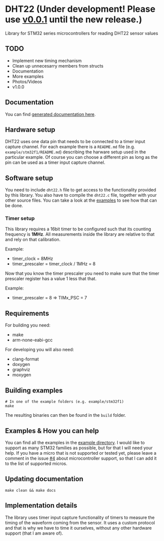 # DHT22 (Under development! Please use [v0.0.1](https://github.com/petoknm/DHT22/releases/tag/v0.0.1) until the new release.)
Library for STM32 series microcontrollers for reading DHT22 sensor values

## TODO
 - Implement new timing mechanism
 - Clean up unnecesarry members from structs
 - Documentation
 - More examples
 - Photos/Videos
 - v1.0.0

## Documentation
You can find [generated documentation here](https://github.com/petoknm/DHT22/blob/master/api.md).

## Hardware setup
DHT22 uses one data pin that needs to be connected to a timer input capture
channel. For each example there is a `README.md` file (e.g.
`example/stm32f1/README.md`) describing the harware
setup used in the particular example. Of course you can choose a different pin
as long as the pin can be used as a timer input capture channel.

## Software setup
You need to include `dht22.h` file to get access to the functionality provided
by this library. You also have to compile the `dht22.c` file, together with your
other source files. You can take a look at the
[examples](#examples--how-you-can-help) to see how
that can be done.

### Timer setup
This library requires a 16bit timer to be configured such that its counting
frequency is **1MHz**. All measurements inside the library are relative to that
and rely on that calibration.

Example:
 - timer_clock = 8MHz
 - timer_prescaler = timer_clock / 1MHz = 8

Now that you know the timer prescaler you need to make sure that the timer
prescaler register has a value 1 less that that.

Example:
 - timer_prescaler = 8 => TIMx_PSC = 7

## Requirements
For building you need:
 - make
 - arm-none-eabi-gcc

For developing you will also need:
 - clang-format
 - doxygen
 - graphviz
 - moxygen

## Building examples
```shell
# In one of the example folders (e.g. example/stm32f1)
make
```
The resulting binaries can then be found in the `build` folder.

## Examples & How you can help
You can find all the examples in the
[example directory](https://github.com/petoknm/DHT22/blob/master/example).
I would like to support as many STM32 families as possible, but for that I will
need your help. If you have a micro that is not supported or tested yet, please
leave a comment in the issue [#4](https://github.com/petoknm/DHT22/issues/4)
about microcontroller support, so that I can add it to the list of supported
micros.

## Updating documentation
```shell
make clean && make docs
```

## Implementation details
The library uses timer input capture functionality of timers to measure the
timing of the waveform coming from the sensor. It uses a custom protocol and
that is why we have to time it ourselves, without any other hardware support
(that I am aware of).
